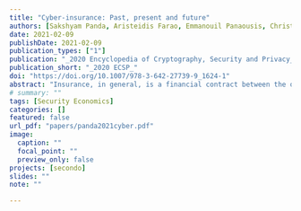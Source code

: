 ```yaml
---
title: "Cyber-insurance: Past, present and future"
authors: [Sakshyam Panda, Aristeidis Farao, Emmanouil Panaousis, Christos Xenakis]
date: 2021-02-09
publishDate: 2021-02-09
publication_types: ["1"]
publication: "_2020 Encyclopedia of Cryptography, Security and Privacy_"
publication_short: "_2020 ECSP_"
doi: "https://doi.org/10.1007/978-3-642-27739-9_1624-1"
abstract: "Insurance, in general, is a financial contract between the one buying the insurance (also known as the policyholder or insured) and the one providing insurance (known as insurance carrier or insurer). The contract, known as the insurance policy, typically states that the policyholder will pay a regular insurance premium in exchange for a financial compensation, also known as indemnification, in the event of a loss defined in the insurance policy. Insurance is used to manage risks by transferring them to the insurer, and cyber-insurance in particular deals with cyber risks covering direct and indirect damages caused by cyberattacks. The cyber-insurance market is still growing and has been receiving broader interest from research communities and government bodies over the years. This paper provides an overview of cyber-insurance, novel models proposed throughout the years and future challenges to be addressed for cyber-insurance to become a key component of an organisation’s and household’s cyber risk management approach."
# summary: ""
tags: [Security Economics]
categories: []
featured: false
url_pdf: "papers/panda2021cyber.pdf"
image:
  caption: ""
  focal_point: ""
  preview_only: false
projects: [secondo]
slides: ""
note: ""

---
```

